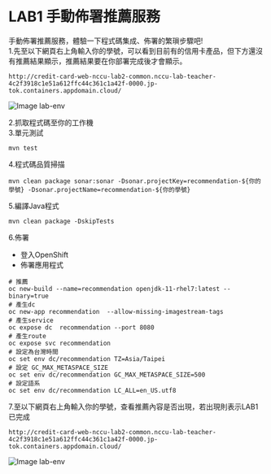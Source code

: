 
# LAB1 手動佈署推薦服務
手動佈署推薦服務，體驗一下程式碼集成、佈署的繁瑣步驟吧!  
1.先至以下網頁右上角輸入你的學號，可以看到目前有的信用卡產品，但下方還沒有推薦結果顯示，推薦結果要在你部署完成後才會顯示。
```
http://credit-card-web-nccu-lab2-common.nccu-lab-teacher-4c2f3918c1e51a612ffc44c361c1a42f-0000.jp-tok.containers.appdomain.cloud/
```
![Image lab-env](https://raw.githubusercontent.com/j3ffk3/nccu-lab-2020/main/imgs/lab1-before.PNG)

2.抓取程式碼至你的工作機  
3.單元測試
```
mvn test
```
4.程式碼品質掃描
```
mvn clean package sonar:sonar -Dsonar.projectKey=recommendation-${你的學號} -Dsonar.projectName=recommendation-${你的學號}
```

5.編譯Java程式
```
mvn clean package -DskipTests
```

6.佈署
- 登入OpenShift
- 佈署應用程式
```
# 推薦
oc new-build --name=recommendation openjdk-11-rhel7:latest --binary=true
# 產生dc
oc new-app recommendation  --allow-missing-imagestream-tags
# 產生service
oc expose dc  recommendation --port 8080 
# 產生route
oc expose svc recommendation
# 設定為台灣時間
oc set env dc/recommendation TZ=Asia/Taipei
# 設定 GC_MAX_METASPACE_SIZE
oc set env dc/recommendation GC_MAX_METASPACE_SIZE=500
# 設定語系
oc set env dc/recommendation LC_ALL=en_US.utf8
```

7.至以下網頁右上角輸入你的學號，查看推薦內容是否出現，若出現則表示LAB1 已完成
```
http://credit-card-web-nccu-lab2-common.nccu-lab-teacher-4c2f3918c1e51a612ffc44c361c1a42f-0000.jp-tok.containers.appdomain.cloud/
```
![Image lab-env](https://raw.githubusercontent.com/j3ffk3/nccu-lab-2020/main/imgs/lab1-after.PNG)
